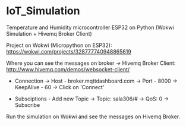 # IoT_Simulation
Temperature and Humidity microcontroller ESP32 on Python (Wokwi Simulation + Hivemq Broker Client)

Project on Wokwi (Micropython on ESP32): https://wokwi.com/projects/328777740948865619

Where you can see the messages on broker -> Hivemq Broker Client: http://www.hivemq.com/demos/websocket-client/

- Connection
-> Host - broker.mqttdashboard.com
-> Port - 8000
-> KeepAlive - 60
-> Click on 'Connect'

- Subsciptions - Add new Topic
-> Topic: sala306/#
-> QoS: 0
-> Subscribe

Run the simulation on Wokwi and see the messages on Hivemq Broker.
